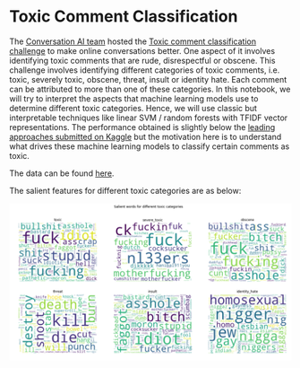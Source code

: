 # Toxic Comment Classification

The [Conversation AI team](https://conversationai.github.io/) hosted the [Toxic comment classification challenge](https://www.kaggle.com/c/jigsaw-toxic-comment-classification-challenge) to make online conversations better. One aspect of it involves identifying toxic comments that are rude, disrespectful or obscene. This challenge involves identifying different categories of toxic comments, i.e. toxic, severely toxic, obscene, threat, insult or identity hate. Each comment can be attributed to more than one of these categories. In this notebook, we will try to interpret the aspects that machine learning models use to determine different toxic categories. Hence, we will use classic but interpretable techniques like linear SVM / random forests with TFIDF vector representations. The performance obtained is slightly below the [leading approaches submitted on Kaggle](https://www.kaggle.com/c/jigsaw-toxic-comment-classification-challenge/leaderboard) but the motivation here is to understand what drives these machine learning models to classify certain comments as toxic.

The data can be found [here](https://www.kaggle.com/c/jigsaw-toxic-comment-classification-challenge/data).

The salient features for different toxic categories are as below:

![alt text](https://github.com/kalaivani-s/ToxicCommentClassification/blob/master/salient_features.png "Salient features")
